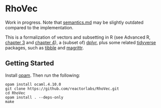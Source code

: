RhoVec
======

Work in progress. Note that [semantics.md](semantics.md) may be slightly
outdated compared to the implementation.

This is a formalization of vectors and subsetting in R (see Advanced R, [chapter
3](https://adv-r.hadley.nz/vectors-chap.html) and [chapter
4](https://adv-r.hadley.nz/subsetting.html)), a (subset of)
[dplyr](https://dplyr.tidyverse.org/), plus some related
[tidyverse](https://www.tidyverse.org/packages/) packages, such as
[tibble](https://tibble.tidyverse.org/) and
[magrittr](https://magrittr.tidyverse.org/).


Getting Started
---------------

Install [opam](https://opam.ocaml.org/). Then run the following:

```
opam install ocaml.4.10.0
git clone https://github.com/reactorlabs/RhoVec.git
cd RhoVec
opam install . --deps-only
make
```
